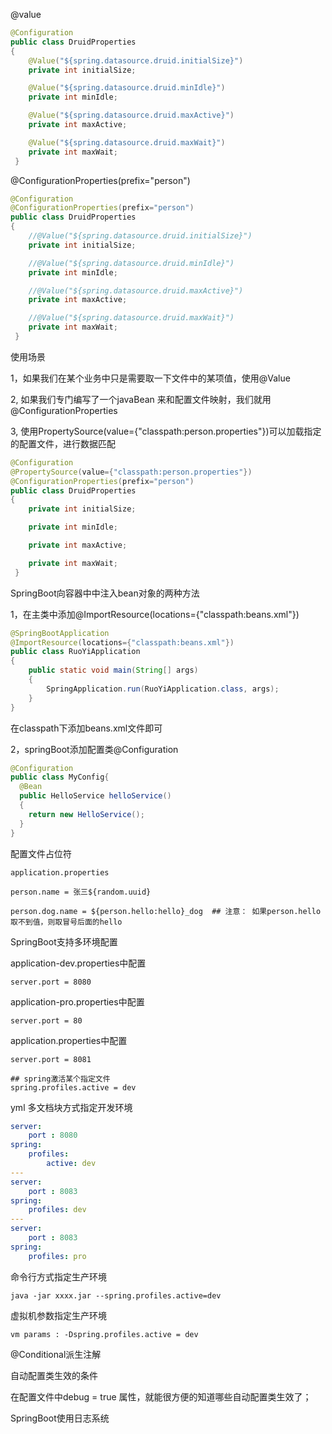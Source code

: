 @value

```java
@Configuration
public class DruidProperties
{
    @Value("${spring.datasource.druid.initialSize}")
    private int initialSize;

    @Value("${spring.datasource.druid.minIdle}")
    private int minIdle;

    @Value("${spring.datasource.druid.maxActive}")
    private int maxActive;

    @Value("${spring.datasource.druid.maxWait}")
    private int maxWait;
 }
```

@ConfigurationProperties(prefix="person")

```java
@Configuration
@ConfigurationProperties(prefix="person")
public class DruidProperties
{
    //@Value("${spring.datasource.druid.initialSize}")
    private int initialSize;

    //@Value("${spring.datasource.druid.minIdle}")
    private int minIdle;

    //@Value("${spring.datasource.druid.maxActive}")
    private int maxActive;

    //@Value("${spring.datasource.druid.maxWait}")
    private int maxWait;
 }
```

使用场景

1，如果我们在某个业务中只是需要取一下文件中的某项值，使用@Value

2, 如果我们专门编写了一个javaBean 来和配置文件映射，我们就用@ConfigurationProperties

3, 使用PropertySource(value={"classpath:person.properties"})可以加载指定的配置文件，进行数据匹配

```java
@Configuration
@PropertySource(value={"classpath:person.properties"})
@ConfigurationProperties(prefix="person")
public class DruidProperties
{
    private int initialSize;

    private int minIdle;

    private int maxActive;

    private int maxWait;
 }
```

SpringBoot向容器中中注入bean对象的两种方法

1，在主类中添加@ImportResource(locations={"classpath:beans.xml"})

```java
@SpringBootApplication
@ImportResource(locations={"classpath:beans.xml"})
public class RuoYiApplication
{
    public static void main(String[] args)
    {
        SpringApplication.run(RuoYiApplication.class, args);
    }
}
```

在classpath下添加beans.xml文件即可

2，springBoot添加配置类@Configuration

```java
@Configuration
public class MyConfig{
  @Bean
  public HelloService helloService()
  {
    return new HelloService();
  }
}
```

配置文件占位符

```properties
application.properties

person.name = 张三${random.uuid}

person.dog.name = ${person.hello:hello}_dog  ## 注意： 如果person.hello 取不到值，则取冒号后面的hello
```

SpringBoot支持多环境配置

application-dev.properties中配置

```
server.port = 8080
```

application-pro.properties中配置

```
server.port = 80
```

application.properties中配置

```properties
server.port = 8081

## spring激活某个指定文件
spring.profiles.active = dev
```

yml 多文档块方式指定开发环境

```yaml
server:
	port : 8080
spring:
	profiles:
		active: dev
---
server:
	port : 8083
spring:
	profiles: dev
---
server:
	port : 8083
spring:
	profiles: pro
```

命令行方式指定生产环境

```shell
java -jar xxxx.jar --spring.profiles.active=dev
```

虚拟机参数指定生产环境

```shell
vm params : -Dspring.profiles.active = dev
```

@Conditional派生注解

自动配置类生效的条件

在配置文件中debug = true 属性，就能很方便的知道哪些自动配置类生效了；





SpringBoot使用日志系统

